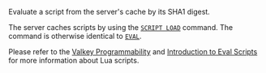 Evaluate a script from the server's cache by its SHA1 digest.

The server caches scripts by using the [`SCRIPT LOAD`](script-load.md) command.
The command is otherwise identical to [`EVAL`](eval.md).

Please refer to the [Valkey Programmability](../topics/programmability.md) and [Introduction to Eval Scripts](../topics/eval-intro.md) for more information about Lua scripts.
